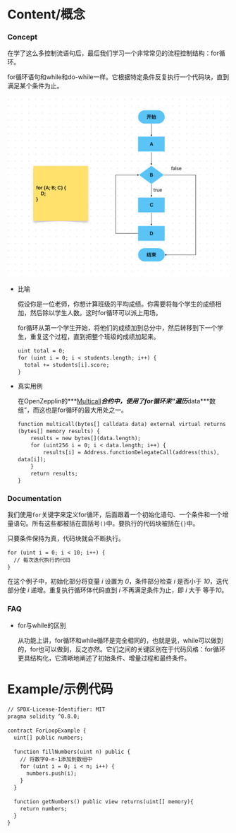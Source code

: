 # Content/概念

### Concept

在学了这么多控制流语句后，最后我们学习一个非常常见的流程控制结构：for循环。

for循环语句和while和do-while一样。它根据特定条件反复执行一个代码块，直到满足某个条件为止。

![653D2559-C0FC-42F8-9E8D-65A3470746A2.jpeg](./img/4-1.jpeg)

- 比喻
    
    假设你是一位老师，你想计算班级的平均成绩。你需要将每个学生的成绩相加，然后除以学生人数。这时for循环可以派上用场。
    
    for循环从第一个学生开始，将他们的成绩加到总分中，然后转移到下一个学生，重复这个过程，直到把整个班级的成绩加起来。
    
    ```solidity
    uint total = 0;
    for (uint i = 0; i < students.length; i++) {
      total += students[i].score;
    }
    ```
    
- 真实用例
    
    在OpenZepplin的***[Multicall](https://github.com/OpenZeppelin/openzeppelin-contracts/blob/9ef69c03d13230aeff24d91cb54c9d24c4de7c8b/contracts/utils/Multicall.sol#L18)***合约中，使用了for循环来“遍历***data***数组”，而这也是for循环的最大用处之一。
    
    ```solidity
    function multicall(bytes[] calldata data) external virtual returns (bytes[] memory results) {
        results = new bytes[](data.length);
        for (uint256 i = 0; i < data.length; i++) {
            results[i] = Address.functionDelegateCall(address(this), data[i]);
        }
        return results;
    }
    ```
    

### Documentation

我们使用`for`关键字来定义for循环，后面跟着一个初始化语句、一个条件和一个增量语句。所有这些都被括在圆括号`()`中。要执行的代码块被括在`{}`中。

只要条件保持为真，代码块就会不断执行。

```solidity
for (uint i = 0; i < 10; i++) {
  // 每次迭代执行的代码
}
```

在这个例子中，初始化部分将变量 *i* 设置为 *0*，条件部分检查 *i* 是否小于 *10*，迭代部分使 *i* 递增。重复执行循环体代码直到 *i* 不再满足条件为止，即 *i* 大于 等于*10*。

### FAQ

- for与while的区别
    
    从功能上讲，for循环和while循环是完全相同的，也就是说，while可以做到的，for也可以做到，反之亦然。它们之间的关键区别在于代码风格：for循环更具结构化，它清晰地阐述了初始条件、增量过程和最终条件。

# Example/示例代码

```solidity
// SPDX-License-Identifier: MIT
pragma solidity ^0.8.0;

contract ForLoopExample {
  uint[] public numbers;

  function fillNumbers(uint n) public {
    // 将数字0-n-1添加到数组中
    for (uint i = 0; i < n; i++) {
      numbers.push(i);
    }
  }

  function getNumbers() public view returns(uint[] memory){
    return numbers;
  }
}
```
